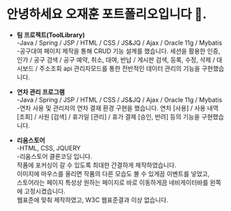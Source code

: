 # 안녕하세요 오재훈 포트폴리오입니다 👋.

- **팀 프로젝트(ToolLibrary)**  
-Java / Spring / JSP / HTML / CSS / JS&JQ / Ajax / Oracle 11g / Mybatis  
-공구대여 페이지 제작을 통해 CRUD 기능 설계를 했습니다.
  세션을 활용한 인증, 인가 / 공구 검색 / 공구 예약, 취소, 대여, 반납 / 
  게시판 검색, 등록, 수정, 삭제 / 대시보드 / 주소조회 api
  관리자모드를 통한 전반적인 데이터 관리의 기능을 구현했습니다.    


- **연차 관리 프로그램**  
-Java / Spring / JSP / HTML / CSS / JS&JQ / Ajax / Oracle 11g / Mybatis  
-연차 사용 및 관리자의 연차 결재 환경 구현을 했습니다.
  연차 [사용] / 사용 내역 [조회] / 사원 [검색] / 휴가일 [관리] / 
  휴가 결제 [승인, 반려] 등의 기능을 구현했습니다.    


- **리움스토어**  
-HTML, CSS, JQUERY   
-리움스토어 클론코딩 입니다.    
  작품에 포커싱이 갈 수 있도록 최대한 간결하게 제작하였습니다.  
  이미지에 마우스를 올리면 작품의 다른 모습도 볼 수 있게끔 이벤트를 넣었고,  
  스토어라는 페이지 특성상 원하는 페이지로 바로 이동하게끔 네비게이터바를 왼쪽에 고정시켰습니다.  
  웹표준에 맞춰 제작하였고, W3C 웹표준결과 이상 없습니다.    
